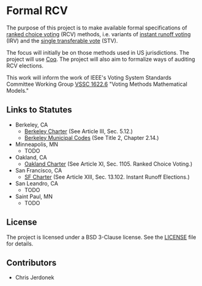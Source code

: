 Formal RCV
==========

The purpose of this project is to make available formal specifications of
[ranked choice voting][rcv] (RCV) methods, i.e. variants of
[instant runoff voting][irv] (IRV) and the [single transferable vote][stv]
(STV).

The focus will initially be on those methods used in US jurisdictions.  The
project will use [Coq][coq].  The project will also aim to formalize ways
of auditing RCV elections.

This work will inform the work of IEEE's Voting System Standards Committee
Working Group [VSSC 1622.6][vssc_1622_6] "Voting Methods Mathematical Models."

Links to Statutes
-----------------

* Berkeley, CA
  * [Berkeley Charter][berkeley_codes] (See Article III, Sec. 5.12.)
  * [Berkeley Municipal Codes][berkeley_codes] (See Title 2, Chapter 2.14.)
* Minneapolis, MN
  * TODO
* Oakland, CA
  * [Oakland Charter][oakland_charter] (See Article XI, Sec. 1105. Ranked
    Choice Voting.)
* San Francisco, CA
  * [SF Charter][sf_charter] (See Article XIII, Sec. 13.102. Instant Runoff
    Elections.)
* San Leandro, CA
  * TODO
* Saint Paul, MN
  * TODO


License
-------

The project is licensed under a BSD 3-Clause license.  See the
[LICENSE](LICENSE) file for details.


Contributors
------------

* Chris Jerdonek


[berkeley_codes]: http://codepublishing.com/ca/berkeley/
[coq]: https://coq.inria.fr/
[irv]: https://en.wikipedia.org/wiki/Instant-runoff_voting
[oakland_charter]: https://www.municode.com/library/ca/oakland/codes/code_of_ordinances?nodeId=THCHOA
[rcv]: https://en.wikipedia.org/wiki/Ranked_Choice_Voting
[sf_charter]: http://www.amlegal.com/library/ca/sfrancisco.shtml
[stv]: https://en.wikipedia.org/wiki/Single_transferable_vote
[vssc_1622_6]: http://grouper.ieee.org/groups/1622/groups/6/index.html
